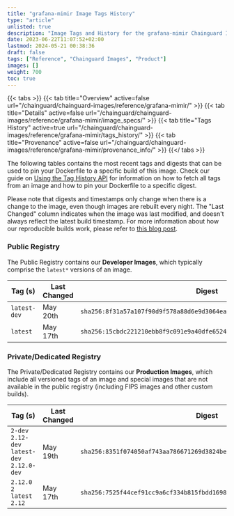```yaml
---
title: "grafana-mimir Image Tags History"
type: "article"
unlisted: true
description: "Image Tags and History for the grafana-mimir Chainguard Image"
date: 2023-06-22T11:07:52+02:00
lastmod: 2024-05-21 00:38:36
draft: false
tags: ["Reference", "Chainguard Images", "Product"]
images: []
weight: 700
toc: true
---
```


{{< tabs >}}
{{< tab title="Overview" active=false url="/chainguard/chainguard-images/reference/grafana-mimir/" >}}
{{< tab title="Details" active=false url="/chainguard/chainguard-images/reference/grafana-mimir/image_specs/" >}}
{{< tab title="Tags History" active=true url="/chainguard/chainguard-images/reference/grafana-mimir/tags_history/" >}}
{{< tab title="Provenance" active=false url="/chainguard/chainguard-images/reference/grafana-mimir/provenance_info/" >}}
{{</ tabs >}}

The following tables contains the most recent tags and digests that can be used to pin your Dockerfile to a specific build of this image. Check our guide on [Using the Tag History API](/chainguard/chainguard-images/using-the-tag-history-api/) for information on how to fetch all tags from an image and how to pin your Dockerfile to a specific digest.

Please note that digests and timestamps only change when there is a change to the image, even though images are rebuilt every night. The "Last Changed" column indicates when the image was last modified, and doesn't always reflect the latest build timestamp. For more information about how our reproducible builds work, please refer to [this blog post](https://www.chainguard.dev/unchained/reproducing-chainguards-reproducible-image-builds).

### Public Registry
The Public Registry contains our **Developer Images**, which typically comprise the `latest*` versions of an image.

| Tag (s)       | Last Changed | Digest                                                                    |
|---------------|--------------|---------------------------------------------------------------------------|
|  `latest-dev` | May 20th     | `sha256:8f31a57a107f90d9f578a88d6e9d3064ea6dcc755a832c09f83b69311adf8b94` |
|  `latest`     | May 17th     | `sha256:15cbdc221210ebb8f9c091e9a40dfe6524ac52570e72ee431ee1368a2680db2d` |


### Private/Dedicated Registry
The Private/Dedicated Registry contains our **Production Images**, which include all versioned tags of an image and special images that are not available in the public registry (including FIPS images and other custom builds).

| Tag (s)                                       | Last Changed | Digest                                                                    |
|-----------------------------------------------|--------------|---------------------------------------------------------------------------|
|  `2-dev` `2.12-dev` `latest-dev` `2.12.0-dev` | May 19th     | `sha256:8351f074050af743aa786671269d3824be3dae2929750f785dc4fb395d0c2985` |
|  `2.12.0` `2` `latest` `2.12`                 | May 17th     | `sha256:7525f44cef91cc9a6cf334b815fbdd1698f35a037b5dd94590137c4e8bb94b41` |


